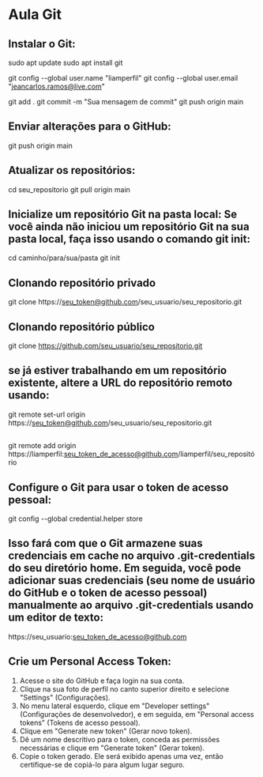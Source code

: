 # Aula Git

## Instalar o Git:
sudo apt update
sudo apt install git


git config --global user.name "liamperfil"
git config --global user.email "jeancarlos.ramos@live.com"


git add .
git commit -m "Sua mensagem de commit"
git push origin main


## Enviar alterações para o GitHub:
git push origin main


## Atualizar os repositórios:
cd seu_repositorio
git pull origin main


## Inicialize um repositório Git na pasta local: Se você ainda não iniciou um repositório Git na sua pasta local, faça isso usando o comando git init:
cd caminho/para/sua/pasta
git init


## Clonando repositório privado
git clone https://seu_token@github.com/seu_usuario/seu_repositorio.git


## Clonando repositório público
git clone https://github.com/seu_usuario/seu_repositorio.git


## se já estiver trabalhando em um repositório existente, altere a URL do repositório remoto usando:
git remote set-url origin https://seu_token@github.com/seu_usuario/seu_repositorio.git


##
git remote add origin https://liamperfil:seu_token_de_acesso@github.com/liamperfil/seu_repositório


## Configure o Git para usar o token de acesso pessoal:
git config --global credential.helper store
## Isso fará com que o Git armazene suas credenciais em cache no arquivo .git-credentials do seu diretório home. Em seguida, você pode adicionar suas credenciais (seu nome de usuário do GitHub e o token de acesso pessoal) manualmente ao arquivo .git-credentials usando um editor de texto:
https://seu_usuario:seu_token_de_acesso@github.com


## Crie um Personal Access Token:

1. Acesse o site do GitHub e faça login na sua conta.
2. Clique na sua foto de perfil no canto superior direito e selecione "Settings" (Configurações).
3. No menu lateral esquerdo, clique em "Developer settings" (Configurações de desenvolvedor), e em seguida, em "Personal access tokens" (Tokens de acesso pessoal).
4. Clique em "Generate new token" (Gerar novo token).
5. Dê um nome descritivo para o token, conceda as permissões necessárias e clique em "Generate token" (Gerar token).
6. Copie o token gerado. Ele será exibido apenas uma vez, então certifique-se de copiá-lo para algum lugar seguro.
